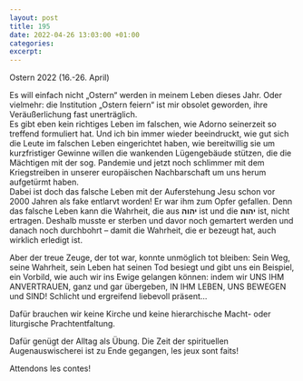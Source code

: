 ```yaml
---
layout: post
title: 195
date: 2022-04-26 13:03:00 +01:00
categories: 
excerpt: 
---
```


Ostern 2022 (16.-26. April)

Es will einfach nicht „Ostern“ werden in meinem Leben dieses Jahr. Oder vielmehr: die Institution „Ostern feiern“ ist mir obsolet geworden, ihre Veräußerlichung fast unerträglich.\
Es gibt eben kein richtiges Leben im falschen, wie Adorno seinerzeit so treffend formuliert hat. Und ich bin immer wieder beeindruckt, wie gut sich die Leute im falschen Leben eingerichtet haben, wie bereitwillig sie um kurzfristiger Gewinne willen die wankenden Lügengebäude stützen, die die Mächtigen mit der sog. Pandemie und jetzt noch schlimmer mit dem Kriegstreiben in unserer europäischen Nachbarschaft um uns herum aufgetürmt haben.\
Dabei ist doch das falsche Leben mit der Auferstehung Jesu schon vor 2000 Jahren als fake entlarvt worden! Er war ihm zum Opfer gefallen. Denn das falsche Leben kann die Wahrheit, die aus **יהוה** ist und die **יהוה** ist, nicht ertragen. Deshalb musste er sterben und davor noch gemartert werden und danach noch durchbohrt – damit die Wahrheit, die er bezeugt hat, auch wirklich erledigt ist.

Aber der treue Zeuge, der tot war, konnte unmöglich tot bleiben: Sein Weg, seine Wahrheit, sein Leben hat seinen Tod besiegt und gibt uns ein Beispiel, ein Vorbild, wie auch wir ins Ewige gelangen können: indem wir UNS IHM ANVERTRAUEN, ganz und gar übergeben, IN IHM LEBEN, UNS BEWEGEN und SIND! Schlicht und ergreifend liebevoll präsent…

Dafür brauchen wir keine Kirche und keine hierarchische Macht- oder liturgische Prachtentfaltung.

Dafür genügt der Alltag als Übung. Die Zeit der spirituellen Augenauswischerei ist zu Ende gegangen, les jeux sont faits!

Attendons les contes!
